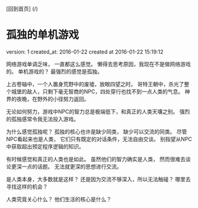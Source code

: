 [回到首页] (/)

# 孤独的单机游戏

  version:  1
  created_at:  2016-01-22
  created at 2016-01-22 15:19:12 


  网络游戏单调乏味， 一直都这么感觉。 懒得去思考原因，我现在不是做网络游戏的。
  单机游戏的？  最强烈的感觉是孤独。 

  上古卷轴中，一个人置身荒野中的废墟，放眼四望之时。
  哥特王朝中，杀光了整个城堡的敌人，只剩下毫无智商的NPC，四处穿行也找不到一点人类的气息。
  神界的夜晚，在野外的小径努力返回。 

  无论如何努力，游戏中NPC的智力总是极端低下，和真正的人类天壤之别。 
  强烈的孤独感常令我无法投入游戏。 

  为什么感觉孤独呢？ 
  孤独的核心也许是缺少同类， 缺少可以交流的同类。 
  尽管NPC看起来也是人类， 它们只有既定的对话条件，无法自由交谈。 别指望从NPC中获取超出预定程序逻辑的知识。

  有时候感觉和真正的人类也是如此。 
  虽然他们的智力确实是人类， 然而很难去谈论更深一点的话题。 
  无法就更深的思想进行交流。 

  是人类本身，大多数就是这样？
  还是因为交流不够深入，所以无法触碰？
  哪里去寻找这样的机会？ 

  人类究竟关心什么？ 他们生活的核心是什么？ 

